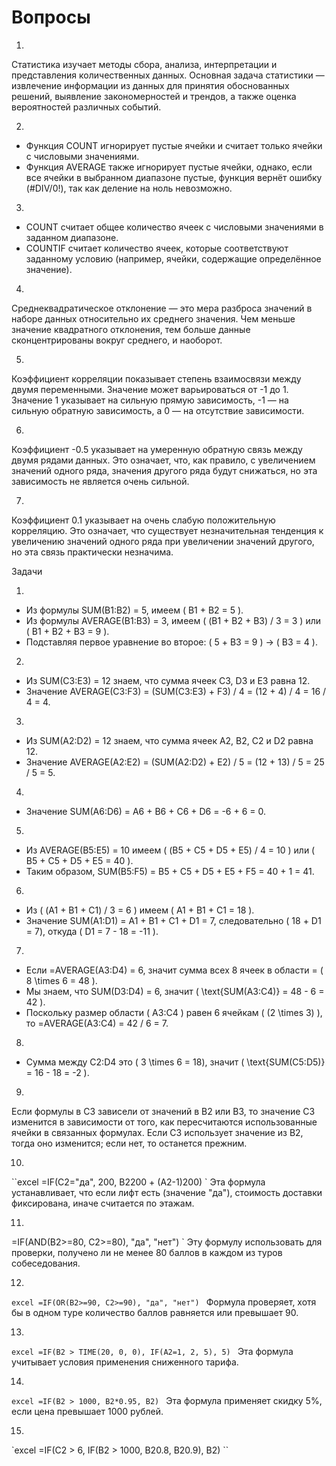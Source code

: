 # Вопросы
1. 
Статистика изучает методы сбора, анализа, интерпретации и представления количественных данных. Основная задача статистики — извлечение информации из данных для принятия обоснованных решений, выявление закономерностей и трендов, а также оценка вероятностей различных событий.

2. 
- Функция COUNT игнорирует пустые ячейки и считает только ячейки с числовыми значениями.
- Функция AVERAGE также игнорирует пустые ячейки, однако, если все ячейки в выбранном диапазоне пустые, функция вернёт ошибку (#DIV/0!), так как деление на ноль невозможно.

3.
- COUNT считает общее количество ячеек с числовыми значениями в заданном диапазоне.
- COUNTIF считает количество ячеек, которые соответствуют заданному условию (например, ячейки, содержащие определённое значение).

4.
Среднеквадратическое отклонение — это мера разброса значений в наборе данных относительно их среднего значения. Чем меньше значение квадратного отклонения, тем больше данные сконцентрированы вокруг среднего, и наоборот.

5. 
Коэффициент корреляции показывает степень взаимосвязи между двумя переменными. Значение может варьироваться от -1 до 1. Значение 1 указывает на сильную прямую зависимость, -1 — на сильную обратную зависимость, а 0 — на отсутствие зависимости.

6. 
Коэффициент -0.5 указывает на умеренную обратную связь между двумя рядами данных. Это означает, что, как правило, с увеличением значений одного ряда, значения другого ряда будут снижаться, но эта зависимость не является очень сильной.

7.
Коэффициент 0.1 указывает на очень слабую положительную корреляцию. Это означает, что существует незначительная тенденция к увеличению значений одного ряда при увеличении значений другого, но эта связь практически незначима.

 Задачи

1.
- Из формулы SUM(B1:B2) = 5, имеем \( B1 + B2 = 5 \).
- Из формулы AVERAGE(B1:B3) = 3, имеем \( (B1 + B2 + B3) / 3 = 3 \) или \( B1 + B2 + B3 = 9 \).
- Подставляя первое уравнение во второе: \( 5 + B3 = 9 \) → \( B3 = 4 \).

2. 
- Из SUM(C3:E3) = 12 знаем, что сумма ячеек C3, D3 и E3 равна 12.
- Значение AVERAGE(C3:F3) = (SUM(C3:E3) + F3) / 4 = (12 + 4) / 4 = 16 / 4 = 4.

3. 
- Из SUM(A2:D2) = 12 знаем, что сумма ячеек A2, B2, C2 и D2 равна 12.
- Значение AVERAGE(A2:E2) = (SUM(A2:D2) + E2) / 5 = (12 + 13) / 5 = 25 / 5 = 5.

4. 
- Значение SUM(A6:D6) = A6 + B6 + C6 + D6 = -6 + 6 = 0.

5. 
- Из AVERAGE(B5:E5) = 10 имеем \( (B5 + C5 + D5 + E5) / 4 = 10 \) или \( B5 + C5 + D5 + E5 = 40 \).
- Таким образом, SUM(B5:F5) = B5 + C5 + D5 + E5 + F5 = 40 + 1 = 41.

6. 
- Из \( (A1 + B1 + C1) / 3 = 6 \) имеем \( A1 + B1 + C1 = 18 \).
- Значение SUM(A1:D1) = A1 + B1 + C1 + D1 = 7, следовательно \( 18 + D1 = 7\), откуда \( D1 = 7 - 18 = -11 \).

7.
- Если =AVERAGE(A3:D4) = 6, значит сумма всех 8 ячеек в области = \( 8 \times 6 = 48 \).
- Мы знаем, что SUM(D3:D4) = 6, значит \( \text{SUM(A3:C4)} = 48 - 6 = 42 \).
- Поскольку размер области \( A3:C4 \) равен 6 ячейкам \( (2 \times 3) \), то =AVERAGE(A3:C4) = 42 / 6 = 7.

8. 
- Сумма между C2:D4 это \( 3 \times 6 = 18\), значит \( \text{SUM(C5:D5)} = 16 - 18 = -2 \).

9. 
Если формулы в C3 зависели от значений в B2 или B3, то значение C3 изменится в зависимости от того, как пересчитаются использованные ячейки в связанных формулах. Если C3 использует значение из B2, тогда оно изменится; если нет, то останется прежним.

10. 
``excel
=IF(C2="да", 200, B2200 + (A2-1)200)
`
Эта формула устанавливает, что если лифт есть (значение "да"), стоимость доставки фиксирована, иначе считается по этажам.

11. 
=IF(AND(B2>=80, C2>=80), "да", "нет")
`
Эту формулу использовать для проверки, получено ли не менее 80 баллов в каждом из туров собеседования.

12.
`excel
=IF(OR(B2>=90, C2>=90), "да", "нет")
`
Формула проверяет, хотя бы в одном туре количество баллов равняется или превышает 90.

13. 
`excel
=IF(B2 > TIME(20, 0, 0), IF(A2=1, 2, 5), 5)
`
Эта формула учитывает условия применения сниженного тарифа.

14. 
`excel
=IF(B2 > 1000, B2*0.95, B2)
`
Эта формула применяет скидку 5%, если цена превышает 1000 рублей.

15. 
`excel
=IF(C2 > 6, IF(B2 > 1000, B20.8, B20.9), B2)
``
